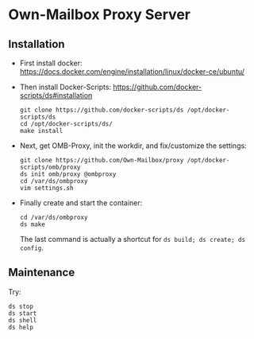 # Own-Mailbox Proxy Server

## Installation

+ First install docker: https://docs.docker.com/engine/installation/linux/docker-ce/ubuntu/

+ Then install Docker-Scripts: https://github.com/docker-scripts/ds#installation
  ```
  git clone https://github.com/docker-scripts/ds /opt/docker-scripts/ds
  cd /opt/docker-scripts/ds/
  make install
  ```

+ Next, get OMB-Proxy, init the workdir, and fix/customize the settings:
  ```
  git clone https://github.com/Own-Mailbox/proxy /opt/docker-scripts/omb/proxy
  ds init omb/proxy @ombproxy
  cd /var/ds/ombproxy
  vim settings.sh
  ```

+ Finally create and start the container:
  ```
  cd /var/ds/ombproxy
  ds make
  ```
  The last command is actually a shortcut for `ds build; ds create; ds config`.


## Maintenance

Try:

    ds stop
    ds start
    ds shell
    ds help
